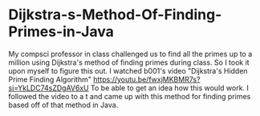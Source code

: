 # Dijkstra-s-Method-Of-Finding-Primes-in-Java
My compsci professor in class challenged us to find all the primes up to a million using Dijkstra's method of finding primes during class. So I took it upon myself to figure this out. I watched b001's video "Dijkstra's Hidden Prime Finding Algorithm" https://youtu.be/fwxjMKBMR7s?si=YkLDC74sZDgAV6xU 
To be able to get an idea how this would work. I followed the video to a t and came up with this method for finding primes based off of that method in Java.
